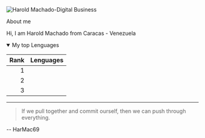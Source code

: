 <picture>
 <source media="(prefers-color-scheme: dark)" srcset="YOUR-DARKMODE-IMAGE">
 <source media="(prefers-color-scheme: light)" srcset="YOUR-LIGHTMODE-IMAGE">
 <img alt="Harold Machado-Digital Business" src="YOUR-DEFAULT-IMAGE">
</picture>


About me
<!-- TO DO: add more details about me later -->
Hi, I am Harold Machado from Caracas - Venezuela


<details open>
<summary>My top Lenguages</summary>

 | Rank | Lenguages |
 |-----:|---------------|
 |     1|               |
 |     2|               |
 |     3|               |
 

</details>

---
> If we pull together and commit ourself, then we can push through everything.

-- HarMac69
